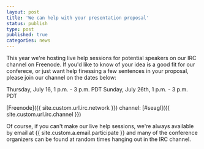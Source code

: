 ```yaml
---
layout: post
title: 'We can help with your presentation proposal'
status: publish
type: post
published: true
categories: news
---
```


This year we're hosting live help sessions for potential speakers on our IRC
channel on Freenode. If you'd like to know of your idea is a good fit
for our conferece, or just want help finessing a few sentences in your
proposal, please join our channel on the dates below:

Thursday, July 16, 1 p.m. - 3 p.m. PDT
Sunday, July 26th, 1 p.m. - 3 p.m. PDT

[Freenode]({{ site.custom.url.irc.network }}) channel:
[#seagl]({{ site.custom.url.irc.channel }})

Of course, if you can't make our live help sessions, we're always available by
email at {{ site.custom.a.email.participate }} and many of the conference
organizers can be found at random times hanging out in the IRC channel.
